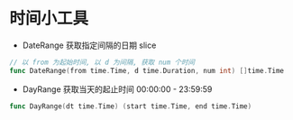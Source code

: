 # 时间小工具

- DateRange 获取指定间隔的日期 slice
```go
// 以 from 为起始时间, 以 d 为间隔, 获取 num 个时间
func DateRange(from time.Time, d time.Duration, num int) []time.Time
```

- DayRange 获取当天的起止时间 00:00:00 - 23:59:59
```go
func DayRange(dt time.Time) (start time.Time, end time.Time)
```
